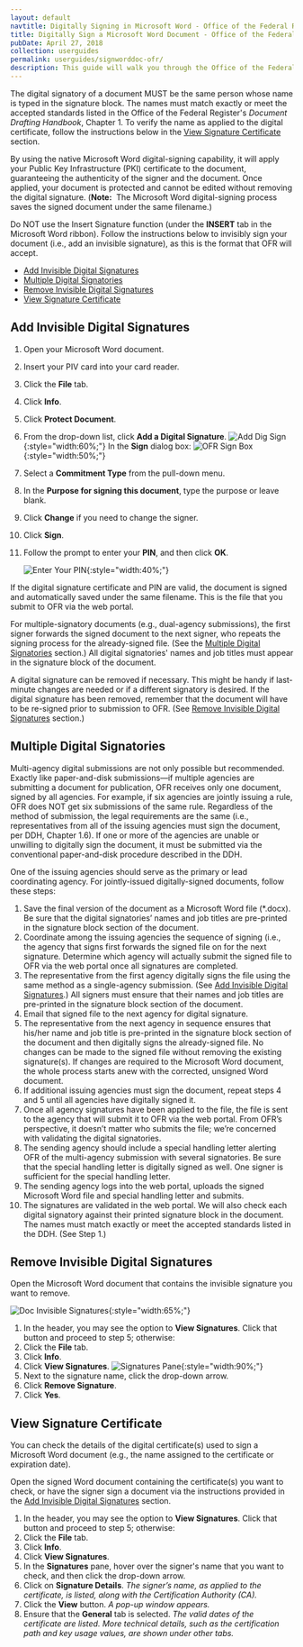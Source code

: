 ```yaml
---
layout: default
navtitle: Digitally Signing in Microsoft Word - Office of the Federal Register
title: Digitally Sign a Microsoft Word Document - Office of the Federal Register
pubDate: April 27, 2018
collection: userguides
permalink: userguides/signworddoc-ofr/
description: This guide will walk you through the Office of the Federal Register's procedures for digitally signing a Microsoft Word document with invisible digital signatures using your PIV credential or similar digital certificate.
---
```


The digital signatory of a document MUST be the same person whose name is typed in the signature block.  The names must match exactly or meet the accepted standards listed in the Office of the Federal Register's _Document Drafting Handbook_, Chapter 1.  To verify the name as applied to the digital certificate, follow the instructions below in the [View Signature Certificate](#view-signature-certificate) section.

By using the native Microsoft Word digital-signing capability, it will apply your Public Key Infrastructure (PKI) certificate to the document, guaranteeing the authenticity of the signer and the document.  Once applied, your document is protected and cannot be edited without removing the digital signature.  (**Note:**&nbsp;&nbsp;The Microsoft Word digital-signing process saves the signed document under the same filename.)

Do NOT use the Insert Signature function (under the **INSERT** tab in the Microsoft Word ribbon).  Follow the instructions below to invisibly sign your document (i.e., add an invisible signature), as this is the format that OFR will accept.

- [Add Invisible Digital Signatures](#add-invisible-digital-signatures)
- [Multiple Digital Signatories](#multiple-digital-signatories)
- [Remove Invisible Digital Signatures](#remove-invisible-digital-signatures)
- [View Signature Certificate](#view-signature-certificate)

## Add Invisible Digital Signatures

1. Open your Microsoft Word document.
2. Insert your PIV card into your card reader. 
3. Click the **File** tab.
4. Click **Info**. 
5. Click **Protect Document**.
6. From the drop-down list, click **Add a Digital Signature**.
    ![Add Dig Sign]({{site.baseurl}}/img/ofr_word_add_digital_signature_1.PNG){:style="width:60%;"}
In the **Sign** dialog box:
    ![OFR Sign Box]({{site.baseurl}}/img/ofr_sign_box_with_no_name_2.PNG){:style="width:50%;"}
7. Select a **Commitment Type** from the pull-down menu.
8. In the **Purpose for signing this document**, type the purpose or leave blank.
9. Click **Change** if you need to change the signer.
10. Click **Sign**.
11. Follow the prompt to enter your **PIN**, and then click **OK**.

    ![Enter Your PIN]({{site.baseurl}}/img/ofr_enter_your_pin_3.png){:style="width:40%;"}

If the digital signature certificate and PIN are valid, the document is signed and automatically saved under the same filename.  This is the file that you submit to OFR via the web portal.

For multiple-signatory documents (e.g., dual-agency submissions), the first signer forwards the signed document to the next signer, who repeats the signing process for the already-signed file.  (See the [Multiple Digital Signatories](#multiple-digital-signatories) section.)  All digital signatories' names and job titles must appear in the signature block of the document. 

A digital signature can be removed if necessary.  This might be handy if last-minute changes are needed or if a different signatory is desired. If the digital signature has been removed, remember that the document will have to be re-signed prior to submission to OFR.  (See [Remove Invisible Digital Signatures](#remove-invisible-digital-signatures) section.)

## Multiple Digital Signatories

Multi-agency digital submissions are not only possible but recommended.  Exactly like paper-and-disk submissions&mdash;if multiple agencies are submitting a document for publication, OFR receives only one document, signed by all agencies.  For example, if six agencies are jointly issuing a rule, OFR does NOT get six submissions of the same rule.  Regardless of the method of submission, the legal requirements are the same (i.e., representatives from all of the issuing agencies must sign the document, per DDH, Chapter 1.6).  If one or more of the agencies are unable or unwilling to digitally sign the document, it must be submitted via the conventional paper-and-disk procedure described in the DDH.

One of the issuing agencies should serve as the primary or lead coordinating agency. For jointly-issued digitally-signed documents, follow these steps:

1. Save the final version of the document as a Microsoft Word file (*.docx).  Be sure that the digital signatories’ names and job titles are pre-printed in the signature block section of the document.
2. Coordinate among the issuing agencies the sequence of signing (i.e., the agency that signs first forwards the signed file on for the next signature.  Determine which agency will actually submit the signed file to OFR via the web portal once all signatures are completed.
3. The representative from the first agency digitally signs the file using the same method as a single-agency submission. (See [Add Invisible Digital Signatures](#add-invisible-digital-signatures).)  All signers must ensure that their names and job titles are pre-printed in the signature block section of the document.
4. Email that signed file to the next agency for digital signature. 
5. The representative from the next agency in sequence ensures that his/her name and job title is pre-printed in the signature block section of the document and then digitally signs the already-signed file.  No changes can be made to the signed file without removing the existing signature(s).  If changes are required to the Microsoft Word document, the whole process starts anew with the corrected, unsigned Word document.
6. If additional issuing agencies must sign the document, repeat steps 4 and 5 until all agencies have digitally signed it. 
7. Once all agency signatures have been applied to the file, the file is sent to the agency that will submit it to OFR via the web portal.  From OFR’s perspective, it doesn’t matter who submits the file; we’re concerned with validating the digital signatories.
8. The sending agency should include a special handling letter alerting OFR of the multi-agency submission with several signatories.  Be sure that the special handling letter is digitally signed as well.  One signer is sufficient for the special handling letter.
9. The sending agency logs into the web portal, uploads the signed Microsoft Word file and special handling letter and submits.
10. The signatures are validated in the web portal.  We will also check each digital signatory against their printed signature block in the document.  The names must match exactly or meet the accepted standards listed in the DDH. (See Step 1.)

## Remove Invisible Digital Signatures

Open the Microsoft Word document that contains the invisible signature you want to remove.

![Doc Invisible Signatures]({{site.baseurl}}/img/ofr_remove_invisible_sign_4.png){:style="width:65%;"}

1. In the header, you may see the option to **View Signatures**.  Click that button and proceed to step 5; otherwise:
2. Click the **File** tab.
3. Click **Info**.
4. Click **View Signatures**.
    ![Signatures Pane]({{site.baseurl}}/img/ofr_signatures_pane_5.png){:style="width:90%;"}&nbsp;
6. Next to the signature name, click the drop-down arrow.
7. Click **Remove Signature**.
8. Click **Yes**.

## View Signature Certificate

You can check the details of the digital certificate(s) used to sign a Microsoft Word document (e.g., the name assigned to the certificate or expiration date).

Open the signed Word document containing the certificate(s) you want to check, or have the signer sign a document via the instructions provided in the [Add Invisible Digital Signatures](#add-invisible-digital-signatures) section.

1. In the header, you may see the option to **View Signatures**.  Click that button and proceed to step 5; otherwise:
2. Click the **File** tab.
3. Click **Info**.
4. Click **View Signatures**.
5. In the **Signatures** pane, hover over the signer's name that you want to check, and then click the drop-down arrow.
6. Click on **Signature Details**. _The signer’s name, as applied to the certificate, is listed, along with the Certification Authority (CA)._  
7. Click the **View** button.  _A pop-up window appears._
8. Ensure that the **General** tab is selected. _The valid dates of the certificate are listed. More technical details, such as the certification path and key usage values, are shown under other tabs._


